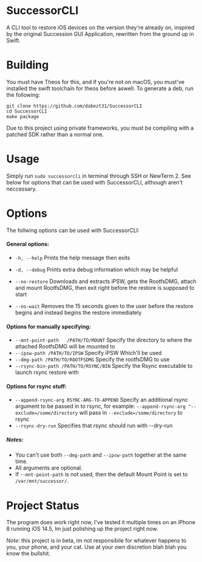 # SuccessorCLI
A CLI tool to restore iOS devices on the version they're already on, inspired by the original Succession GUI Application, rewritten from the ground up in Swift.
# Building
You must have Theos for this, and if you're not on macOS, you must've installed the swift toolchain for theos before aswell.
To generate a deb, run the following:
```
git clone https://github.com/dabezt31/SuccessorCLI
cd SuccessorCLI
make package
```
Due to this project using private frameworks, you must be compiling with a patched SDK rather than a normal one.
# Usage
Simply run `sudo successorcli` in terminal through SSH or NewTerm 2. See below for options that can be used with SuccessorCLI, although aren't neccessary.

# Options  
The follwing options can be used with SuccessorCLI:
#### General options:
- `-h, --help` Prints the help message then exits
- `-d, --debug` Prints extra debug information which may be helpful

- `--no-restore` Downloads and extracts iPSW, gets the RootfsDMG, attach and mount RootfsDMG, then exit right before the restore is supposed to start
- `--no-wait` Removes the 15 seconds given to the user before the restore begins and instead begins the restore immediately

#### Options for manually specifying:
- `--mnt-point-path   /PATH/TO/MOUNT` Specify the directory to where the attached RootfsDMG will be mounted to
- `--ipsw-path /PATH/TO/IPSW` Specify iPSW Which'll be used
- `--dmg-path /PATH/TO/ROOTFSDMG` Specify the rootfsDMG to use
- `--rsync-bin-path /PATH/TO/RSYNC/BIN` Specify the Rsync executable to launch rsync restore with

#### Options for rsync stuff:
- `--append-rsync-arg RSYNC-ARG-TO-APPEND` Specify an additional rsync argument to be passed in to rsync, for example: `--append-rsync-arg "--exclude=/some/directory` will pass in `--exclude=/some/directory` to rsync 
- `--rsync-dry-run` Specifies that rsync should run with --dry-run

##### Notes: 
- You can't use both `--dmg-path` and `--ipsw-path` together at the same time.
- All arguments are optional.
- If -`-mnt-point-path` is not used, then the default Mount Point is set to `/var/mnt/successor/`.


# Project Status
The program does work right now, I've tested it multiple times on an iPhone 8 running iOS 14.5, Im just polishing up the project right now.

*Note*: this project is in beta, im not responsibile for whatever happens to you, your phone, and your cat. Use at your own discretion blah blah you know the bullshit.
